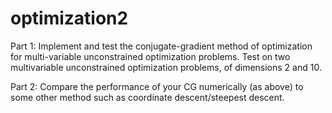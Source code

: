 # optimization2
Part 1: 
Implement and test the conjugate-gradient method of optimization for multi-variable unconstrained optimization problems. 
Test on two multivariable unconstrained optimization problems, of dimensions 2 and 10. 

Part 2:
Compare the performance of your CG numerically (as above) to some other method such as coordinate descent/steepest descent. 
